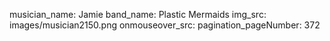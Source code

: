 musician_name: Jamie
band_name: Plastic Mermaids
img_src: images/musician2150.png
onmouseover_src: 
pagination_pageNumber: 372